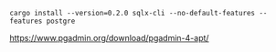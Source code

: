 ```
cargo install --version=0.2.0 sqlx-cli --no-default-features --features postgre
```
https://www.pgadmin.org/download/pgadmin-4-apt/